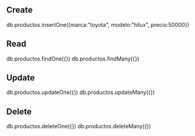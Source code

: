 ## Create
db.productos.insertOne({marca:"toyota", modelo:"hilux", precio:50000})

## Read
db.productos.findOne({})
db.productos.findMany({})

## Update
db.productos.updateOne({})
db.productos.updateMany({})


## Delete
db.productos.deleteOne({})
db.productos.deleteMany({})
